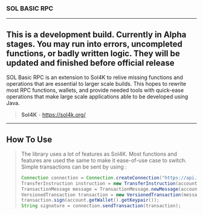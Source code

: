 ### SOL BASIC RPC 

---

**This is a development build. Currently in Alpha stages. You may run into errors, uncompleted functions, or badly written logic. They will be updated and finished before official release** 
---

SOL Basic RPC is an extension to Sol4K to relive missing functions and operations that are essential to larger scale builds. This hopes to rewrite most RPC functions, wallets, and provide needed tools with quick-ease operations that make large scale applications able to be developed using Java.

> **Sol4K** - https://sol4k.org/

---

## How To Use

> The library uses a lot of features as Sol4K. Most functions and features are used the same to make it ease-of-use case to switch.
> Simple transactions can be sent by using :
>
> ```java
> Connection connection = Connection.createConnection("https://api.testnet.solana.com/", Commitment.CONFIRMED);
> TransferInstruction instruction = new TransferInstruction(account.getWallet().getKeypair().getPublicKey(), one.getWallet().getKeypair().getPublicKey(), LAMPORTS_PER_SOL / 10 );
> TransactionMessage message = TransactionMessage.newMessage(account.getWallet().getKeypair().getPublicKey(), connection.getLatestBlockHash(), instruction);
> VersionedTransaction transaction = new VersionedTransaction(message);
> transaction.sign(account.getWallet().getKeypair());
> String signature = connection.sendTransaction(transaction);
> ```
